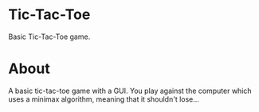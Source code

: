 # Tic-Tac-Toe
Basic Tic-Tac-Toe game.
# About
A basic tic-tac-toe game with a GUI. You play against the computer which uses a minimax algorithm, meaning that it shouldn't lose...
